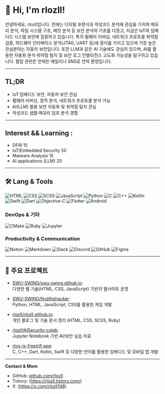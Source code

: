 # 👋 Hi, I'm rlozll!

안녕하세요, rlozll입니다. 
전에는 디지털 포렌식과 악성코드 분석에 관심을 가지며 메모리 분석, 파일 시스템 구조, 패킷 분석 등 보안 분석의 기초를 다졌고, 지금은 IoT와 임베디드 시스템 보안에 집중하고 있습니다. 특히 펌웨어 리버싱, 네트워크 프로토콜 취약점 검증, 하드웨어 인터페이스 분석(JTAG, UART 등)에 흥미를 가지고 있으며 가장 높은 관심분야는 자동차 보안입니다.
또한 LLM과 같은 AI 기술에도 관심이 있으며, AI를 활용한 자동화 분석·취약점 탐지 및 보안 로그 인텔리전스 고도화 가능성을 탐구하고 있습니다. 
협업 관련은 언제든 메일이나 SNS로 연락 환영입니다.

---

## TL;DR 

- IoT·임베디드 보안, 자동차 보안 관심
- 펌웨어 리버싱, 정적 분석, 네트워크 프로토콜 분석 가능
- AI(LLM) 활용 보안 자동화 및 취약점 탐지 관심
- 악성코드 샘플·메모리 덤프 분석 경험

---

## Interest && Learning : 

- DFIR 15
- IoT/Embedded Security 50
- Malware Analysis 15
- AI applications (LLM) 20

---

## 🛠️ Lang & Tools

![HTML](https://img.shields.io/badge/HTML-E34F26?style=flat-square&logo=html5&logoColor=white)
![CSS](https://img.shields.io/badge/CSS-1572B6?style=flat-square&logo=css3&logoColor=white)
![SCSS](https://img.shields.io/badge/SCSS-CC6699?style=flat-square&logo=sass&logoColor=white)
![JavaScript](https://img.shields.io/badge/JavaScript-F7DF1E?style=flat-square&logo=javascript&logoColor=black)
![Python](https://img.shields.io/badge/Python-3776AB?style=flat-square&logo=python&logoColor=white)
![C](https://img.shields.io/badge/C-00599C?style=flat-square&logo=c&logoColor=white)
![C++](https://img.shields.io/badge/C++-00599C?style=flat-square&logo=cplusplus&logoColor=white)
![Kotlin](https://img.shields.io/badge/Kotlin-7F52FF?style=flat-square&logo=kotlin&logoColor=white)
![Swift](https://img.shields.io/badge/Swift-FA7343?style=flat-square&logo=swift&logoColor=white)
![Dart](https://img.shields.io/badge/Dart-0175C2?style=flat-square&logo=dart&logoColor=white)
![Objective-C](https://img.shields.io/badge/Objective--C-438EFF?style=flat-square&logo=apple&logoColor=white)
![Flutter](https://img.shields.io/badge/Flutter-02569B?style=flat-square&logo=flutter&logoColor=white)
![Android](https://img.shields.io/badge/Android-3DDC84?style=flat-square&logo=android&logoColor=white)

### DevOps & 기타

![CMake](https://img.shields.io/badge/CMake-064F8C?style=flat-square&logo=cmake&logoColor=white)
![Ruby](https://img.shields.io/badge/Ruby-CC342D?style=flat-square&logo=ruby&logoColor=white)
![Jupyter](https://img.shields.io/badge/Jupyter-F37626?style=flat-square&logo=jupyter&logoColor=white)

### Productivity & Communication

![Notion](https://img.shields.io/badge/Notion-F3F3F3.svg?style=flat&logo=notion&logoColor=black)
![Markdown](https://img.shields.io/badge/Markdown-000000.svg?style=flat&logo=markdown&logoColor=white)
![Slack](https://img.shields.io/badge/Slack-4A154B.svg?style=flat&logo=slack&logoColor=white)
![Discord](https://img.shields.io/badge/Discord-5865F2.svg?style=flat&logo=discord&logoColor=white)
![GitHub](https://img.shields.io/badge/GitHub-181717.svg?style=flat&logo=github&logoColor=white)
![Figma](https://img.shields.io/badge/Figma-F24E1E.svg?style=flat&logo=figma&logoColor=white)

---

## 📂 주요 프로젝트

- [SWU-SWING/swu-swing.github.io](https://github.com/SWU-SWING/swu-swing.github.io):  
  다양한 웹 기술(HTML, CSS, JavaScript) 기반의 웹사이트 운영

- [SWU-SWING/findthehacker](https://github.com/SWU-SWING/findthehacker):  
  Python, HTML, JavaScript, CSS를 활용한 게임 개발

- [rlozll/rlozll.github.io](https://github.com/rlozll/rlozll.github.io):  
  개인 블로그 및 기술 문서 정리 (HTML, CSS, SCSS, Ruby)

- [rlozll/AISecurity-colab](https://github.com/rlozll/AISecurity-colab):  
  Jupyter Notebook 기반 AI/보안 실습 자료

- [rtos-is-free/rif-app](https://github.com/rtos-is-free/rif-app):  
  C, C++, Dart, Kotlin, Swift 등 다양한 언어를 활용한 임베디드 및 모바일 앱 개발

---

**Contact & More**  
- GitHub: [github.com/rlozll](https://github.com/rlozll)
- Tistory: (https://rlozll.tistory.com/)
- X: (https://x.com/rlozll148).
